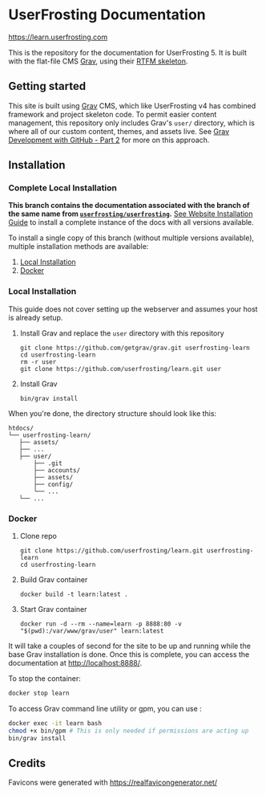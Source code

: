 # UserFrosting Documentation

https://learn.userfrosting.com

This is the repository for the documentation for UserFrosting 5. It is built with the flat-file CMS [Grav](http://getgrav.org), using their [RTFM skeleton](https://github.com/getgrav/grav-skeleton-rtfm-site#rtfm-skeleton).

## Getting started

This site is built using [Grav](https://learn.getgrav.org/) CMS, which like UserFrosting v4 has combined framework and project skeleton code. To permit easier content management, this repository only includes Grav's `user/` directory, which is where all of our custom content, themes, and assets live. See [Grav Development with GitHub - Part 2](https://getgrav.org/blog/developing-with-github-part-2) for more on this approach.

## Installation

### Complete Local Installation

**This branch contains the documentation associated with the branch of the same name from [`userfrosting/userfrosting`](https://github.com/userfrosting/UserFrosting).** [See Website Installation Guide](https://github.com/userfrosting/learn/blob/website/README.md#getting-started) to install a complete instance of the docs with all versions available. 

To install a single copy of this branch (without multiple versions available), multiple installation methods are available:

1. [Local Installation](#local-installation)
2. [Docker](#docker)

### Local Installation

This guide does not cover setting up the webserver and assumes your host is already setup.

1. Install Grav and replace the `user` directory with this repository
   ```
   git clone https://github.com/getgrav/grav.git userfrosting-learn
   cd userfrosting-learn
   rm -r user
   git clone https://github.com/userfrosting/learn.git user
   ```

2. Install Grav
   ```
   bin/grav install
   ```

When you're done, the directory structure should look like this:

```
htdocs/
└── userfrosting-learn/
   ├── assets/
   ├── ...
   ├── user/
       ├── .git
       ├── accounts/
       ├── assets/
       ├── config/
       └── ...
   └── ...
```

### Docker

1. Clone repo
   ```
   git clone https://github.com/userfrosting/learn.git userfrosting-learn
   cd userfrosting-learn
   ```

2. Build Grav container
   ```
   docker build -t learn:latest .
   ```

3. Start Grav container
   ```
   docker run -d --rm --name=learn -p 8888:80 -v "$(pwd):/var/www/grav/user" learn:latest
   ```

It will take a couples of second for the site to be up and running while the base Grav installation is done. Once this is complete, you can access the documentation at [http://localhost:8888/](http://localhost:8888/).

To stop the container:

```bash
docker stop learn
```

To access Grav command line utility or gpm, you can use :

```bash
docker exec -it learn bash
chmod +x bin/gpm # This is only needed if permissions are acting up
bin/grav install
```

## Credits

Favicons were generated with https://realfavicongenerator.net/
